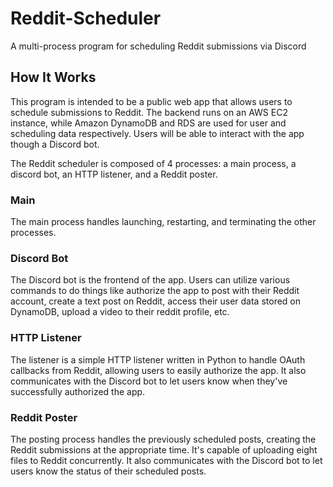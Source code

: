 # Reddit-Scheduler
A multi-process program for scheduling Reddit submissions via Discord

## How It Works
This program is intended to be a public web app that allows users to schedule submissions to Reddit. The backend runs on an AWS EC2 instance, while Amazon DynamoDB and RDS are used for user and scheduling data respectively.
Users will be able to interact with the app though a Discord bot. 

The Reddit scheduler is composed of 4 processes: a main process, a discord bot, an HTTP listener, and a Reddit poster.

### Main
The main process handles launching, restarting, and terminating the other processes.

### Discord Bot
The Discord bot is the frontend of the app. Users can utilize various commands to do things like authorize the app to post with their Reddit account, create a text post on Reddit, access their user data stored on DynamoDB, upload a video to their reddit profile, etc.

### HTTP Listener
The listener is a simple HTTP listener written in Python to handle OAuth callbacks from Reddit, allowing users to easily authorize the app. It also communicates with the Discord bot to let users know when they've successfully authorized the app.

### Reddit Poster
The posting process handles the previously scheduled posts, creating the Reddit submissions at the appropriate time. It's capable of uploading eight files to Reddit concurrently. It also communicates with the Discord bot to let users know the status of their scheduled posts.
